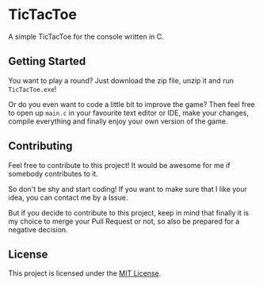 # TicTacToe
A simple TicTacToe for the console written in C.

## Getting Started

You want to play a round? Just download the zip file, unzip it and run `TicTacToe.exe`!

Or do you even want to code a little bit to improve the game? Then feel free to open up `main.c` in your favourite text editor or IDE, make your changes, compile everything and finally enjoy your own version of the game.

## Contributing

Feel free to contribute to this project! It would be awesome for me if somebody contributes to it.

So don't be shy and start coding! If you want to make sure that I like your idea, you can contact me by a Issue.

But if you decide to contribute to this project, keep in mind that finally it is my choice to merge your Pull Request or not, so also be prepared for a negative decision.

## License

This project is licensed under the [MIT License](https://github.com/jr-cologne/TicTacToe/blob/master/LICENSE).
